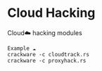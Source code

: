 # Cloud Hacking
Cloud☁️ hacking modules
```
Example ☁️ 
crackware -c cloudtrack.rs
crackware -c proxyhack.rs
```
